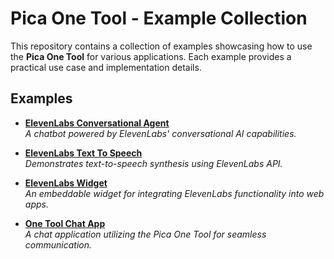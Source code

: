 # Pica One Tool - Example Collection

This repository contains a collection of examples showcasing how to use the **Pica One Tool** for various applications. Each example provides a practical use case and implementation details.

## **Examples**

- **[ElevenLabs Conversational Agent](./elevenlabs-conversational-ai-agent)**  
  *A chatbot powered by ElevenLabs' conversational AI capabilities.*

- **[ElevenLabs Text To Speech](./elevenlabs-text-to-speech)**  
  *Demonstrates text-to-speech synthesis using ElevenLabs API.*

- **[ElevenLabs Widget](./elevenlabs-widget)**  
  *An embeddable widget for integrating ElevenLabs functionality into web apps.*

- **[One Tool Chat App](./onetool-chat-app)**  
  *A chat application utilizing the Pica One Tool for seamless communication.*